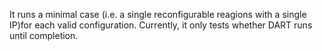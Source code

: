 
It runs a minimal case (i.e. a single reconfigurable reagions with a single IP)for each valid configuration. Currently, it only tests whether DART runs until completion.

